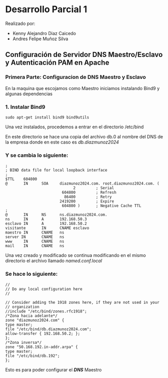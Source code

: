 # Desarrollo Parcial 1

Realizado por: 
- Kenny Alejandro Diaz Caicedo
- Andres Felipe Muñoz Silva

## Configuración de Servidor DNS Maestro/Esclavo y Autenticación PAM en Apache

### Primera Parte: Configuracion de DNS Maestro y Esclavo

En la maquina que escojamos como Maestro iniciamos instalando Bind9 y algunas dependencias

### 1. Instalar Bind9
  ``` sudo apt-get install bind9 bind9utils ```


Una vez instalados, procedemos a entrar en el directorio
    /etc/bind

En este directorio se hace una copia del archivo db.0 al nombre del DNS de la empresa 
donde en este caso es *db.diazmunoz2024* 

### Y se cambia lo siguiente:
```
;
; BIND data file for local loopback interface
;
$TTL    604800
@       IN      SOA     diazmunoz2024.com. root.diazmunoz2024.com. (
                              2         ; Serial
                         604800         ; Refresh
                          86400         ; Retry
                        2419200         ; Expire
                         604800 )       ; Negative Cache TTL
;
@       IN      NS      ns.diazmunoz2024.com.
ns      IN      A       192.168.50.3
esclavo IN      A       192.168.50.2
visitante       IN      CNAME esclavo
maestro IN      CNAME   ns
server IN       CNAME   ns
www     IN      CNAME   ns
mail    IN      CNAME   ns
```

Una vez creado y modificado se continua modificando en el mismo directorio el archivo llamado *named.conf.local* 

### Se hace lo siguiente:
```
//
// Do any local configuration here
//

// Consider adding the 1918 zones here, if they are not used in your
// organization
//include "/etc/bind/zones.rfc1918";
/*Zona hacia adelante*/
zone "diazmunoz2024.com" {
type master;
file "/etc/bind/db.diazmunoz2024.com";
allow-transfer { 192.168.50.2; };
};
/*Zona inversa*/
zone "50.168.192.in-addr.arpa" {
type master;
file "/etc/bind/db.192";
};
```
Esto es para poder configurar el **_DNS_** Maestro


